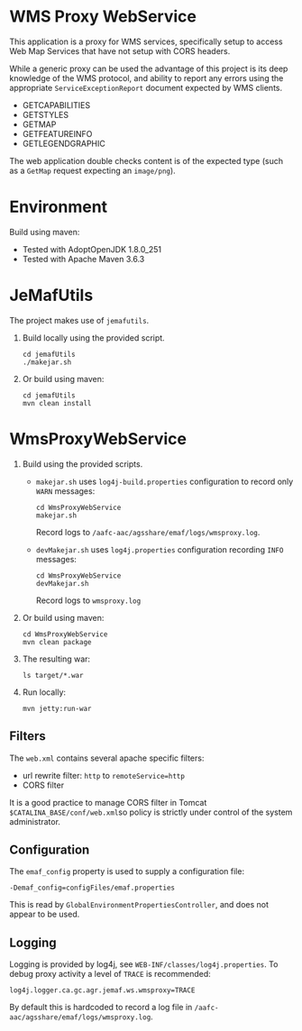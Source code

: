 # WMS Proxy WebService

This application is a proxy for WMS services, specifically setup to access Web Map Services that have not setup with CORS headers.

While a generic proxy can be used the advantage of this project is its deep knowledge of the WMS protocol, and ability to report any errors using the appropriate `ServiceExceptionReport` document expected by WMS clients.

* GETCAPABILITIES
* GETSTYLES
* GETMAP
* GETFEATUREINFO
* GETLEGENDGRAPHIC

The web application double checks content is of the expected type (such as a `GetMap` request expecting an `image/png`).

# Environment 

Build using maven:
   
* Tested with AdoptOpenJDK 1.8.0_251
* Tested with Apache Maven 3.6.3

# JeMafUtils

The project makes use of `jemafutils`.
   
1. Build locally using the provided script.
   
   ```
   cd jemafUtils
   ./makejar.sh
   ```
   
2. Or build using maven:

   ```
   cd jemafUtils
   mvn clean install
   ```

# WmsProxyWebService

1. Build using the provided scripts.

   * `makejar.sh` uses `log4j-build.properties` configuration to record only `WARN` messages: 
   
      ```
      cd WmsProxyWebService
      makejar.sh
      ```
     
     Record logs to `/aafc-aac/agsshare/emaf/logs/wmsproxy.log`.
   
   * `devMakejar.sh` uses `log4j.properties` configuration recording `INFO` messages:
   
      ```
      cd WmsProxyWebService
      devMakejar.sh
      ```
     
     Record logs to `wmsproxy.log`
   
2. Or build using maven:

   ```
   cd WmsProxyWebService
   mvn clean package
   ```

3. The resulting war:

   ```
   ls target/*.war
   ```
   
4. Run locally:
    
   ```
   mvn jetty:run-war
   ```
   
## Filters

The `web.xml` contains several apache specific filters:

* url rewrite filter: `http` to `remoteService=http`
* CORS filter

It is a good practice to manage CORS filter in Tomcat `$CATALINA_BASE/conf/web.xml`so  policy is strictly under control of the system administrator.

## Configuration

The `emaf_config` property is used to supply a configuration file:

```
-Demaf_config=configFiles/emaf.properties
```

This is read by `GlobalEnvironmentPropertiesController`, and does not appear to be used.

## Logging

Logging is provided by log4j, see `WEB-INF/classes/log4j.properties`. To debug proxy activity a level of `TRACE` is recommended:

```
log4j.logger.ca.gc.agr.jemaf.ws.wmsproxy=TRACE
```

By default this is hardcoded to record a log file in `/aafc-aac/agsshare/emaf/logs/wmsproxy.log`.